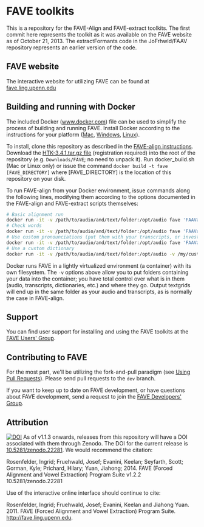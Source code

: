 # FAVE toolkits

This is a repository for the FAVE-Align and FAVE-extract toolkits.
The first commit here represents the toolkit as it was available on the FAVE website as of October 21, 2013.
The extractFormants code in the JoFrhwld/FAAV repository represents an earlier version of the code.

## FAVE website

The interactive website for utilizing FAVE can be found at [fave.ling.upenn.edu](http://fave.ling.upenn.edu/)

## Building and running with Docker

The included Docker (www.docker.com) file can be used to simplify the process of building and running FAVE. Install Docker according to the instructions for your platform ([Mac](https://docs.docker.com/engine/installation/mac/), [Windows](https://docs.docker.com/engine/installation/windows/), [Linux](https://docs.docker.com/engine/installation/linux/)).

To install, clone this repository as described in the [FAVE-align instructions](/wiki/Installing-FAVE-align#downloading-fave-align). Download the [HTK-3.4.1.tar.gz file](http://htk.eng.cam.ac.uk/download.shtml) (registration required) into the root of the repository (e.g. `Downloads/FAVE`; no need to unpack it). Run docker_build.sh (Mac or Linux only) or issue the command `docker build -t fave [FAVE_DIRECTORY]` where \[FAVE_DIRECTORY\] is the location of this repository on your disk. 

To run FAVE-align from your Docker environment, issue commands along the following lines, modifying them according to the options documented in the FAVE-align and FAVE-extract scripts themselves:

``` sh
# Basic alignment run 
docker run -it -v /path/to/audio/and/text/folder:/opt/audio fave 'FAAValign.py -v /opt/audio/my_audio.wav'
# Check words
docker run -it -v /path/to/audio/and/text/folder:/opt/audio fave 'FAAValign.py -vc /opt/audio/unknown_words.txt /opt/audio/my_audio.wav'
# Use custom pronounciations (put them with your transcripts, or investigate the --volume option for Docker)
docker run -it -v /path/to/audio/and/text/folder:/opt/audio fave 'FAAValign.py -vi /opt/audio/new_words.txt /opt/audio/my_audio.wav'
# Use a custom dictionary
docker run -it -v /path/to/audio/and/text/folder:/opt/audio -v /my/custom/dict:/opt/dict fave 'FAAValign.py -v --dict /opt/dict /opt/audio/my_audio.wav'
```
Docker runs FAVE in a lightly virtualized environment (a container) with its own filesystem. The `-v` options above allow you to put folders containing your data into the container; you have total control over what is in them (audio, transcripts, dictionaries, etc.) and where they go. Output textgrids will end up in the same folder as your audio and transcripts, as is normally the case in FAVE-align.

## Support

You can find user support for installing and using the FAVE toolkits at the [FAVE Users' Group](https://groups.google.com/forum/#!forum/fave-users).

## Contributing to FAVE
For the most part, we'll be utilizing the fork-and-pull paradigm (see [Using Pull Requests](https://help.github.com/articles/using-pull-requests)). Please send pull requests to the `dev` branch.

If you want to keep up to date on FAVE development, or have questions about FAVE development, send a request to join the [FAVE Developers' Group](https://groups.google.com/forum/#!forum/fave-dev).

## Attribution
[![DOI](https://zenodo.org/badge/doi/10.5281/zenodo.22281.svg)](http://dx.doi.org/10.5281/zenodo.22281)
As of v1.1.3 onwards, releases from this repository will have a DOI associated with them through Zenodo. The DOI for the current release is [10.5281/zenodo.22281](http://dx.doi.org/10.5281/zenodo.22281). We would recommend the citation:

Rosenfelder, Ingrid; Fruehwald, Josef; Evanini, Keelan; Seyfarth, Scott; Gorman, Kyle; Prichard, Hilary; Yuan, Jiahong; 2014. FAVE (Forced Alignment and Vowel Extraction) Program Suite v1.2.2 10.5281/zenodo.22281

Use of the interactive online interface should continue to cite:

Rosenfelder, Ingrid; Fruehwald, Josef; Evanini, Keelan and Jiahong Yuan. 2011. FAVE (Forced Alignment and Vowel Extraction) Program Suite. http://fave.ling.upenn.edu.
